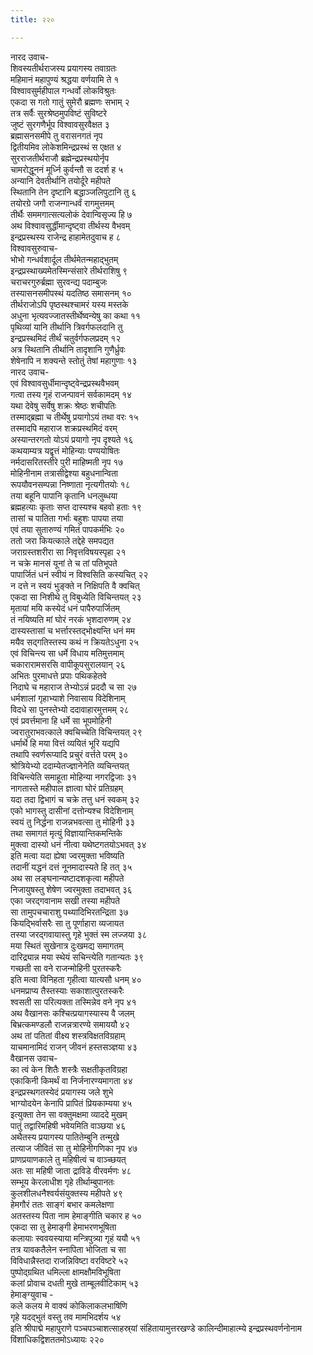 ```yaml
---
title: २२०

---
```

नारद उवाच-  
शिवस्यतीर्थराजस्य प्रयागस्य तवाग्रतः  
महिमानं महापुण्यं श्रद्धया वर्णयामि ते १  
विश्वावसुर्महीपाल गन्धर्वो लोकविश्रुतः  
एकदा स गतो गातुं सुमेरौ ब्रह्मणः सभाम् २  
तत्र सर्वैः सुरश्रेष्ठमुपविष्टं सुविष्टरे  
जुष्टं सुरगणैर्भूप विश्वावसुरवैक्षत ३  
ब्रह्मासनसमीपे तु वरासनगतं नृप  
द्वितीयमिव लोकेशमिन्द्रप्रस्थं स एक्षत ४  
सुरराजतीर्थराजौ ब्रह्मेन्द्रप्रस्थयोर्नृप  
चामरोद्धूननं मूर्ध्नि कुर्वन्तौ स ददर्श ह ५  
अन्यानि देवतीर्थानि तयोर्दूरे महीपते  
स्थितानि तेन दृष्टानि बद्धाञ्जलिपुटानि तु ६  
तयोरग्रे जगौ राजन्गान्धर्वं रागमुत्तमम्  
तीर्थैः सममगात्सत्यलोकं देवान्विसृज्य हि ७  
अथ विश्वावसुर्द्धीमान्दृष्ट्वा तीर्थस्य वैभवम्  
इन्द्रप्रस्थस्य राजेन्द्र हाहामेतदुवाच ह ८  
विश्वावसुरुवाच-  
भोभो गन्धर्वशार्दूल तीर्थमेतन्महाद्भुतम्  
इन्द्रप्रस्थाख्यमेतस्मिन्संसारे तीर्थराशिषु ९  
चराचरगुरुर्ब्रह्मा सुरवन्द्य पदाम्बुजः  
तस्यासनसमीपस्थं यदतिष्ठ समासनम् १०  
तीर्थराजोऽपि पृष्ठस्थश्चामरं यस्य मस्तके  
अधुना भृत्यवज्जातस्तीर्थेष्वन्येषु का कथा ११  
पृथिव्यां यानि तीर्थानि त्रिवर्गफलदानि तु  
इन्द्रप्रस्थमिदं तीर्थं चतुर्वर्गफलप्रदम् १२  
अत्र स्थितानि तीर्थानि तादृशानि गुणैर्ध्रुवः  
शेषेनापि न शक्यन्ते स्तोतुं तेषां महागुणाः १३  
नारद उवाच-  
एवं विश्वावसुर्धीमान्दृष्ट्वेन्द्रप्रस्थवैभवम्  
गत्वा तस्य गृहं राजन्पावनं सर्वकामदम् १४  
यथा देवेषु सर्वेषु शक्रः श्रेष्ठः शचीपतिः  
तस्माद्ब्रह्मा च तीर्थेषु प्रयागोऽयं तथा वरः १५  
तस्मादपि महाराज शक्रप्रस्थमिदं वरम्  
अस्यान्तरगतो योऽयं प्रयागो नृप दृश्यते १६  
कथयाम्यत्र यद्वृत्तं मोहिन्याः पण्ययोषितः  
नर्मदासरितस्तीरे पुरी माहिष्मती नृप १७  
मोहिनीनाम तत्रासीद्वेश्या बहुधनान्विता  
रूपयौवनसम्पन्ना निष्णाता नृत्यगीतयोः १८  
तया बहूनि पापानि कृतानि धनलुब्धया  
ब्रह्महत्याः कृताः सप्त दास्यश्च बहवो हताः १९  
तासां च पातिता गर्भाः बहुशः पापया तया  
एवं तया सुतारुण्यं गमितं पापकर्मभिः २०  
ततो जरा कियत्काले तद्देहे समपद्यत  
जराग्रस्तशरीरा सा निवृत्तविषयस्पृहा २१  
न चक्रे मानसं यूनां ते च तां पतिभूपते  
पापार्जितं धनं स्वीयं न विश्वसिति कस्यचित् २२  
न दत्ते न स्वयं भुङ्क्ते न निक्षिपति वै क्वचित्  
एकदा सा निशीथे तु विबुध्येति विचिन्तयत् २३  
मृतायां मयि कस्येदं धनं पापैरुपार्जितम्  
तं नयिष्यति मां घोरं नरकं भृशदारुणम् २४  
दास्यस्तासां च भर्त्तारस्तद्भोक्ष्यन्ति धनं मम  
मयैव सद्गतिस्तस्य कथं न क्रियतेऽधुना २५  
एवं विचिन्त्य सा धर्मे विधाय मतिमुत्तमाम्  
चकारारामसरसि वापीकूपसुरालयान् २६  
अभितः पुरमाधत्ते प्रपाः पथिकहेतवे  
निदाघे च महाराज तेभ्योऽन्नं प्रददौ च सा २७  
धर्मशालां गृहाभ्याशे निवासाय विदेशिनाम्  
विदधे सा पुनस्तेभ्यो ददावाहारमुत्तमम् २८  
एवं प्रवर्त्तमाना हि धर्मे सा भूपमोहिनी  
ज्वरातुराभवत्काले क्वचिच्चेति विचिन्तयत् २९  
धर्मार्थे हि मया वित्तं व्ययितं भूरि यद्यपि  
तथापि स्वर्णरूप्यादि प्रचुरं वर्त्तते परम् ३०  
श्रोत्रियेभ्यो ददाम्येतज्ज्ञानेनेति व्यचिन्तयत्  
विचिन्त्येति समाहूता मोहिन्या नगरद्विजाः ३१  
नागतास्ते महीपाल ज्ञात्वा घोरं प्रतिग्रहम्  
यदा तदा द्विभागं च चक्रे तत्तु धनं स्वकम् ३२  
एको भागस्तु दासीनां दत्तोन्यश्च विदेशिनाम्  
स्वयं तु निर्द्धना राजन्नभवत्सा तु मोहिनी ३३  
तथा समागतं मृत्युं विज्ञायान्तिकमन्तिके  
मुक्त्वा दास्यो धनं नीत्वा यथेष्टगतयोऽभवत् ३४  
इति मत्वा यदा ह्येषा ज्वरमुक्ता भविष्यति  
तदानीं यद्धनं दत्तं नूनमादास्यते हि तत् ३५  
अथ सा लङ्घनान्यष्टादशकृत्वा महीपते  
निजायुषस्तु शेषेण ज्वरमुक्ता तदाभवत् ३६  
एका जरद्गवानाम सखी तस्या महीपते  
सा तामुपचचाराशु पथ्यादिभिरतन्द्रिता ३७  
कियद्भिर्वासरैः सा तु पूर्णाहारा व्यजायत  
तस्या जरद्गवायास्तु गृहे भुक्तं स्म लज्जया ३८  
मया स्थितं सुखेनात्र दुःखमद्य समागतम्  
दारिद्र्यान्न मया स्थेयं सचिन्त्येति गतान्यतः ३९  
गच्छती सा वने राजन्मोहिनी पुरतस्करैः  
इति मत्वा विनिहता गृहीत्वा यात्यसौ धनम् ४०  
धनमप्राप्य तैस्तस्याः सकाशात्पुरतस्करैः  
श्वसती सा परित्यक्ता तस्मिन्नेव वने नृप ४१  
अथ वैखानसः कश्चित्प्रयागस्यास्य वै जलम्  
बिभ्रत्कमण्डलौ राजन्नत्रारण्ये समाययौ ४२  
अथ तां पतितां वीक्ष्य शस्त्रविक्षतविग्रहाम्  
याचमानामिदं राजन् जीवनं हस्तसञ्ज्ञया ४३  
वैखानस उवाच-  
का त्वं केन शितैः शस्त्रैः सक्षतीकृतविग्रहा  
एकाकिनी किमर्थं वा निर्जनारण्यमागता ४४  
इन्द्रप्रस्थगतस्येदं प्रयागस्य जले शुभे  
भाग्योदयेन केनापि प्रापितं प्रियकाम्यया ४५  
इत्युक्ता तेन सा वक्तुमक्षमा व्याददे मुखम्  
पातुं तद्वारिमहिषी भवेयमिति वाञ्छया ४६  
अथैतस्य प्रयागस्य पातितेम्बुनि तन्मुखे  
तत्याज जीवितं सा तु मोहिनीगणिका नृप ४७  
प्राणप्रयाणकाले तु महिषीत्वं च वाञ्च्छयत्  
अतः सा महिषी जाता द्राविडे वीरवर्मणः ४८  
सम्भूय केरलाधीश गृहे तीर्थाम्बुपानतः  
कुलशीलधनैश्वर्यसंयुक्तस्य महीपते ४९  
हेमगौरं ततः साङ्गं बभार कमलेक्षणा  
अतस्तस्य पिता नाम हेमाङ्गीति चकार ह ५०  
एकदा सा तु हेमाङ्गी हेमाभरणभूषिता  
कलायाः स्ववयस्याया मन्त्रिपुत्र्या गृहं ययौ ५१  
तत्र यावकतैलेन स्नापिता भोजिता च सा  
विविधान्नैस्तदा राजन्निविष्टा वरविष्टरे ५२  
पुष्पोद्ग्रथित धमिल्ला क्षामक्षौमविभूषिता  
कलां प्रोवाच दधती मुखे ताम्बूलवीटिकाम् ५३  
हेमाङ्ग्युवाच -  
कले कलय मे वाक्यं कोकिलाकलभाषिणि  
गृहे यदद्भुतं वस्तु तव मामभिदर्शय ५४  
इति श्रीपाद्मे महापुराणे पञ्चपञ्चाशत्साहस्र्यां संहितायामुत्तरखण्डे कालिन्दीमाहात्म्ये इन्द्रप्रस्थवर्णनोनाम विंशाधिकद्विशततमोऽध्यायः २२०